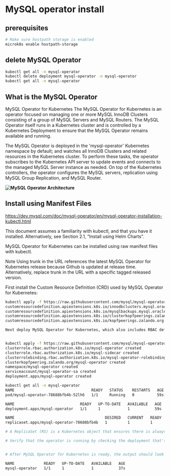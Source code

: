 # MySQL operator install

## prerequisites

```bash
# Make sure hostpath storage is enabled
microk8s enable hostpath-storage
```

## delete MySQL Operator

```bash
kubectl get all -n mysql-operator
kubectl delete deployment mysql-operator -n mysql-operator
kubectl get all -n mysql-operator

```

## What is the MySQL Operator

MySQL Operator for Kubernetes
The MySQL Operator for Kubernetes is an operator focused on managing one or more MySQL InnoDB Clusters consisting of a group of MySQL Servers and MySQL Routers. The MySQL Operator itself runs in a Kubernetes cluster and is controlled by a Kubernetes Deployment to ensure that the MySQL Operator remains available and running.

The MySQL Operator is deployed in the 'mysql-operator' Kubernetes namespace by default; and watches all InnoDB Clusters and related resources in the Kubernetes cluster. To perform these tasks, the operator subscribes to the Kubernetes API server to update events and connects to the managed MySQL Server instance as needed. On top of the Kubernetes controllers, the operator configures the MySQL servers, replication using MySQL Group Replication, and MySQL Router.

**![MySQL Operator Architecture](https://dev.mysql.com/doc/mysql-operator/en/images/mysql-operator-architecture.png)**

## Install using Manifest Files

<https://dev.mysql.com/doc/mysql-operator/en/mysql-operator-installation-kubectl.html>

This document assumes a familiarity with kubectl, and that you have it installed. Alternatively, see Section 2.1, “Install using Helm Charts”.

MySQL Operator for Kubernetes can be installed using raw manifest files with kubectl.

Note
Using trunk in the URL references the latest MySQL Operator for Kubernetes release because Github is updated at release time. Alternatively, replace trunk in the URL with a specific tagged released version.

First install the Custom Resource Definition (CRD) used by MySQL Operator for Kubernetes:

```bash
kubectl apply -f https://raw.githubusercontent.com/mysql/mysql-operator/trunk/deploy/deploy-crds.yaml
customresourcedefinition.apiextensions.k8s.io/innodbclusters.mysql.oracle.com created
customresourcedefinition.apiextensions.k8s.io/mysqlbackups.mysql.oracle.com created
customresourcedefinition.apiextensions.k8s.io/clusterkopfpeerings.zalando.org created
customresourcedefinition.apiextensions.k8s.io/kopfpeerings.zalando.org created

Next deploy MySQL Operator for Kubernetes, which also includes RBAC definitions as noted in the output:


kubectl apply -f https://raw.githubusercontent.com/mysql/mysql-operator/trunk/deploy/deploy-operator.yaml
clusterrole.rbac.authorization.k8s.io/mysql-operator created
clusterrole.rbac.authorization.k8s.io/mysql-sidecar created
clusterrolebinding.rbac.authorization.k8s.io/mysql-operator-rolebinding created
clusterkopfpeering.zalando.org/mysql-operator created
namespace/mysql-operator created
serviceaccount/mysql-operator-sa created
deployment.apps/mysql-operator created

kubectl get all -n mysql-operator
NAME                                  READY   STATUS    RESTARTS   AGE
pod/mysql-operator-78688bfb4b-52lh6   1/1     Running   0          59s

NAME                             READY   UP-TO-DATE   AVAILABLE   AGE
deployment.apps/mysql-operator   1/1     1            1           59s

NAME                                        DESIRED   CURRENT   READY   AGE
replicaset.apps/mysql-operator-78688bfb4b   1         1         1       59s

# A ReplicaSet (RS) is a Kubernetes object that ensures there is always a stable set of running pods for a specific workload. The ReplicaSet configuration defines a number of identical pods required, and if a pod is evicted or fails, creates more pods to compensate for the loss.

# Verify that the operator is running by checking the deployment that's managing the operator inside the mysql-operator namespace, a configurable namespace defined by deploy-operator.yaml:


# After MySQL Operator for Kubernetes is ready, the output should look similar to this:

NAME             READY   UP-TO-DATE   AVAILABLE   AGE
mysql-operator   1/1     1            1           37s


```

